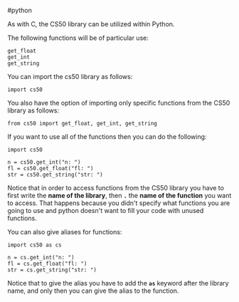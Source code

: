 #python

As with C, the CS50 library can be utilized within Python.

The following functions will be of particular use:
```
get_float
get_int
get_string
```

You can import the cs50 library as follows:
```
import cs50
```

You also have the option of importing only specific functions from the CS50 library as follows:
```
from cs50 import get_float, get_int, get_string
```

If you want to use all of the functions then you can do the following:
```
import cs50

n = cs50.get_int("n: ")
fl = cs50.get_float("fl: ")
str = cs50.get_string("str: ")
```

Notice that in order to access functions from the CS50 library you have to first write the **name of the library**, then **`.`** the **name of the function** you want to access. That happens because you didn't specify what functions you are going to use and python doesn't want to fill your code with unused functions.

You can also give aliases for functions:
```
import cs50 as cs

n = cs.get_int("n: ")
fl = cs.get_float("fl: ")
str = cs.get_string("str: ")
```

Notice that to give the alias you have to add the **`as`** keyword after the library name, and only then you can give the alias to the function.

